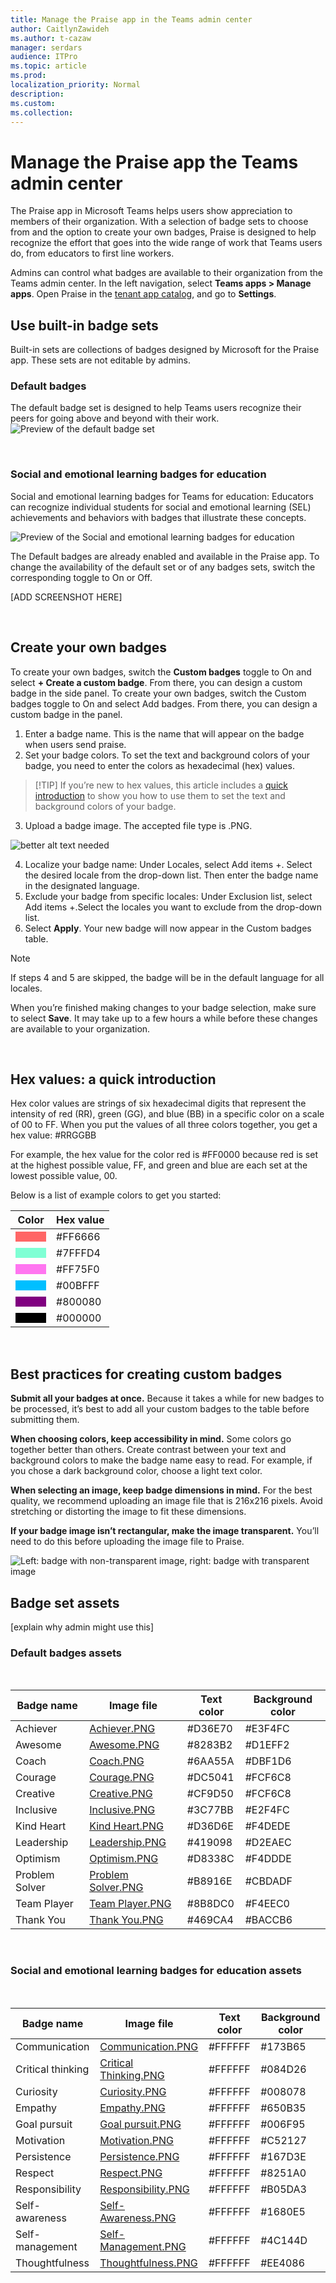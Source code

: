 ```yaml
---
title: Manage the Praise app in the Teams admin center
author: CaitlynZawideh
ms.author: t-cazaw
manager: serdars
audience: ITPro 
ms.topic: article 
ms.prod: 
localization_priority: Normal 
description: 
ms.custom: 
ms.collection: 
---
```

# Manage the Praise app the Teams admin center

The Praise app in Microsoft Teams helps users show appreciation to members of their organization. With a selection of badge sets to choose from and the option to create your own badges, Praise is designed to help recognize the effort that goes into the wide range of work that Teams users do, from educators to first line workers.

Admins can control what badges are available to their organization from the Teams admin center. In the left navigation, select **Teams apps > Manage apps**. Open Praise in the [tenant app catalog](/Teams/manage-apps.md#view-apps-in-your-tenant-app-catalog), and go to **Settings**.

## Use built-in badge sets

Built-in sets are collections of badges designed by Microsoft for the Praise app. These sets are not editable by admins.
<a name="default-badges"></br></a>

### Default badges

The default badge set is designed to help Teams users recognize their peers for going above and beyond with their work.
![Preview of the default badge set](media/default-set.png)

<a name="sel-edu-badges"></br></a>

### Social and emotional learning badges for education

Social and emotional learning badges for Teams for education: Educators can recognize individual students for social and emotional learning (SEL) achievements and behaviors with badges that illustrate these concepts.

![Preview of the Social and emotional learning badges for  education](media/sel-edu-badges-praise.png)

The Default badges are already enabled and available in the Praise app. To change the availability of the default set or of any badges sets, switch the corresponding toggle to On or Off.

[ADD SCREENSHOT HERE]

<a name="create-your-own-badges"></br></a>

## Create your own badges

To create your own badges, switch the **Custom badges** toggle to On and select **+ Create a custom badge**. From there, you can design a custom badge in the side panel.
To create your own badges, switch the Custom badges toggle to On and select Add badges. From there, you can design a custom badge in the panel.

1. Enter a badge name. This is the name that will appear on the badge when users send praise. 
2. Set your badge colors. To set the text and background colors of your badge, you need to enter the colors as hexadecimal (hex) values.

> [!TIP] If you’re new to hex values, this article includes a [quick introduction](#hex-colors-intro) to show you how to use them to  set the text and background colors of your badge.

3. Upload a badge image. The accepted file type is .PNG.

![better alt text needed](media/praise-app-badge-fields.png)

4. Localize your badge name: Under Locales, select Add items +. Select the desired locale from the drop-down list. Then enter the badge name in the designated language.
5. Exclude your badge from specific locales: Under Exclusion list, select Add items +.Select the locales you want to exclude from the drop-down list. 
6. Select **Apply**. Your new badge will now appear in the Custom badges table.

> [!NOTE]
> If steps 4 and 5 are skipped, the badge will be in the default language for all locales.
>
> When you’re finished making changes to your badge selection, make sure to select **Save**. It may take up to a few hours a while before these changes are available to your organization.

<a name="hex-colors-intro"></br></a>

## Hex values: a quick introduction

Hex color values are strings of six hexadecimal digits that represent the intensity of red (RR), green (GG), and blue (BB) in a specific color on a scale of 00 to FF. When you put the values of all three colors together, you get a hex value: #RRGGBB

For example, the hex value for the color red is #FF0000 because red is set at the highest possible value, FF, and green and blue are each set at the lowest possible value, 00.

Below is a list of example colors to get you started:

|Color  |Hex value|
|-------|---------|
|<code style="background:#ff6666;color:black">&nbsp;&nbsp;&nbsp;&nbsp;&nbsp;&nbsp;</code>|  #FF6666   |
|<code style="background:#7fffd4;color:black">&nbsp;&nbsp;&nbsp;&nbsp;&nbsp;&nbsp;</code>|  #7FFFD4   |
|<code style="background:#ff75f0;color:black">&nbsp;&nbsp;&nbsp;&nbsp;&nbsp;&nbsp;</code>|  #FF75F0   |
|<code style="background:#00bfff;color:black">&nbsp;&nbsp;&nbsp;&nbsp;&nbsp;&nbsp;</code>|  #00BFFF   |
|<code style="background:#800080;color:black">&nbsp;&nbsp;&nbsp;&nbsp;&nbsp;&nbsp;</code>|  #800080   |
|<code style="background:#000000;color:black">&nbsp;&nbsp;&nbsp;&nbsp;&nbsp;&nbsp;</code>|  #000000   |

<a name="best-practices"></br></a>

## Best practices for creating custom badges

**Submit all your badges at once.** Because it takes a while for new badges to be processed, it’s best to add all your custom badges to the table before submitting them.

**When choosing colors, keep accessibility in mind.** Some colors go together better than others.  Create contrast between your text and background colors to make the badge name easy to read. For example, if you chose a dark background color, choose a light text color.

**When selecting an image, keep badge dimensions in mind.** For the best quality, we recommend uploading an image file that is 216x216 pixels. Avoid stretching or distorting the image to fit these dimensions.

**If your badge image isn’t rectangular, make the image transparent.** You’ll need to do this before uploading the image file to Praise.

![Left: badge with non-transparent image, right: badge with transparent image](media/praise-app-best-practices.png)

## Badge set assets

[explain why admin might use this]

### Default badges assets

</br>

|Badge name     |Image file  |Text color | Background color |
|---------------|------------|---------- |--------|
|Achiever       |[Achiever.PNG](downloads/praise-app/default-set/Achiever.PNG)            |#D36E70    |#E3F4FC|
|Awesome        |[Awesome.PNG](downloads/praise-app/default-set/Awesome.PNG)              |#8283B2    |#D1EFF2|
|Coach          |[Coach.PNG](downloads/praise-app/default-set/Coach.PNG)                  |#6AA55A    |#DBF1D6|
|Courage        |[Courage.PNG](downloads/praise-app/default-set/Courage.PNG)              |#DC5041    |#FCF6C8|
|Creative       |[Creative.PNG](downloads/praise-app/default-set/Creative.PNG)            |#CF9D50    |#FCF6C8|
|Inclusive      |[Inclusive.PNG](downloads/praise-app/default-set/Inclusive.PNG)          |#3C77BB    |#E2F4FC|
|Kind Heart     |[Kind Heart.PNG](downloads/praise-app/default-set/KindHeart.PNG)         |#D36D6E    |#F4DEDE|
|Leadership     |[Leadership.PNG](downloads/praise-app/default-set/Leadership.PNG)        |#419098    |#D2EAEC|
|Optimism       |[Optimism.PNG](downloads/praise-app/default-set/Optimism.PNG)            |#D8338C    |#F4DDDE|
|Problem Solver |[Problem Solver.PNG](downloads/praise-app/default-set/ProblemSolver.PNG) |#B8916E    |#CBDADF|
|Team Player    |[Team Player.PNG](downloads/praise-app/default-set/TeamPlayer.PNG)       |#8B8DC0    |#F4EEC0|
|Thank You      |[Thank You.PNG](downloads/praise-app/default-set/ThankYou.PNG)           |#469CA4    |#BACCB6|

</br>

### Social and emotional learning badges for education assets

</br>

|Badge name        |Image file  |Text color | Background color |
|------------------|------------|---------- |--------|
|Communication     |[Communication.PNG](downloads/praise-app/sel-edu-set/Communication.PNG)        |#FFFFFF    |#173B65|
|Critical thinking |[Critical Thinking.PNG](downloads/praise-app/sel-edu-set/CriticalThinking.PNG) |#FFFFFF    |#084D26|
|Curiosity         |[Curiosity.PNG](downloads/praise-app/sel-edu-set/Curiosity.PNG)                |#FFFFFF    |#008078|
|Empathy           |[Empathy.PNG](downloads/praise-app/sel-edu-set/Empathy.PNG)                    |#FFFFFF    |#650B35|
|Goal pursuit      |[Goal pursuit.PNG](downloads/praise-app/sel-edu-set/GoalPursuit.PNG)           |#FFFFFF    |#006F95|
|Motivation        |[Motivation.PNG](downloads/praise-app/sel-edu-set/Motivation.PNG)              |#FFFFFF    |#C52127|
|Persistence       |[Persistence.PNG](downloads/praise-app/sel-edu-set/Persistence.PNG)            |#FFFFFF    |#167D3E|
|Respect           |[Respect.PNG](downloads/praise-app/sel-edu-set/Respect.PNG)                    |#FFFFFF    |#8251A0|
|Responsibility    |[Responsibility.PNG](downloads/praise-app/sel-edu-set/Responsibility.PNG)      |#FFFFFF    |#B05DA3|
|Self-awareness    |[Self-Awareness.PNG](downloads/praise-app/sel-edu-set/SelfAwareness.PNG)       |#FFFFFF    |#1680E5|
|Self-management   |[Self-Management.PNG](downloads/praise-app/sel-edu-set/SelfManagement.PNG)     |#FFFFFF    |#4C144D|
|Thoughtfulness    |[Thoughtfulness.PNG](downloads/praise-app/sel-edu-set/Thoughtfulness.PNG)      |#FFFFFF    |#EE4086|
